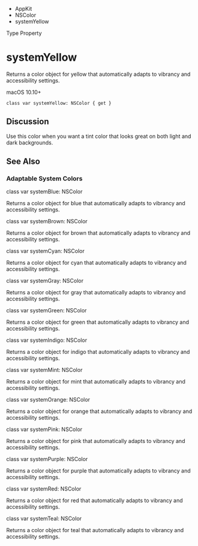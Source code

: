 

- AppKit
- NSColor
-  systemYellow 

Type Property

# systemYellow

Returns a color object for yellow that automatically adapts to vibrancy and accessibility settings.

macOS 10.10+

``` source
class var systemYellow: NSColor { get }
```

## Discussion

Use this color when you want a tint color that looks great on both light and dark backgrounds.

## See Also

### Adaptable System Colors

class var systemBlue: NSColor

Returns a color object for blue that automatically adapts to vibrancy and accessibility settings.

class var systemBrown: NSColor

Returns a color object for brown that automatically adapts to vibrancy and accessibility settings.

class var systemCyan: NSColor

Returns a color object for cyan that automatically adapts to vibrancy and accessibility settings.

class var systemGray: NSColor

Returns a color object for gray that automatically adapts to vibrancy and accessibility settings.

class var systemGreen: NSColor

Returns a color object for green that automatically adapts to vibrancy and accessibility settings.

class var systemIndigo: NSColor

Returns a color object for indigo that automatically adapts to vibrancy and accessibility settings.

class var systemMint: NSColor

Returns a color object for mint that automatically adapts to vibrancy and accessibility settings.

class var systemOrange: NSColor

Returns a color object for orange that automatically adapts to vibrancy and accessibility settings.

class var systemPink: NSColor

Returns a color object for pink that automatically adapts to vibrancy and accessibility settings.

class var systemPurple: NSColor

Returns a color object for purple that automatically adapts to vibrancy and accessibility settings.

class var systemRed: NSColor

Returns a color object for red that automatically adapts to vibrancy and accessibility settings.

class var systemTeal: NSColor

Returns a color object for teal that automatically adapts to vibrancy and accessibility settings.

